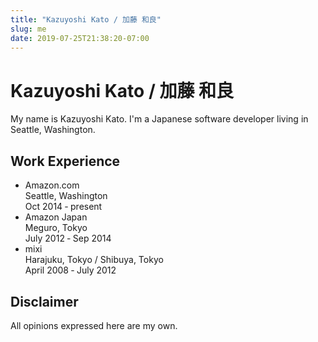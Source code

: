 ```yaml
---
title: "Kazuyoshi Kato / 加藤 和良"
slug: me
date: 2019-07-25T21:38:20-07:00
---
```

# Kazuyoshi Kato / 加藤 和良

My name is Kazuyoshi Kato. I'm a Japanese software developer living in Seattle, Washington.

## Work Experience

<ul class="work">
    <li>
        <div class="row">
            <div class="company">Amazon.com</div>
            <div class="location">Seattle, Washington</div>
        </div>
        <div class="years">Oct 2014 &dash; present</div>
    </li>
    <li>
        <div class="row">
            <div class="company">Amazon Japan</div>
            <div class="location">Meguro, Tokyo</div>
        </div>
        <div class="years">July 2012 &dash; Sep 2014</div>
    </li>
    <li>
        <div class="row">
            <div class="company">mixi</div>
            <div class="location">Harajuku, Tokyo / Shibuya, Tokyo</div>
        </div>
        <div class="years">April 2008 &dash; July 2012</div>
    </li>
</ul>

## Disclaimer

All opinions expressed here are my own.
